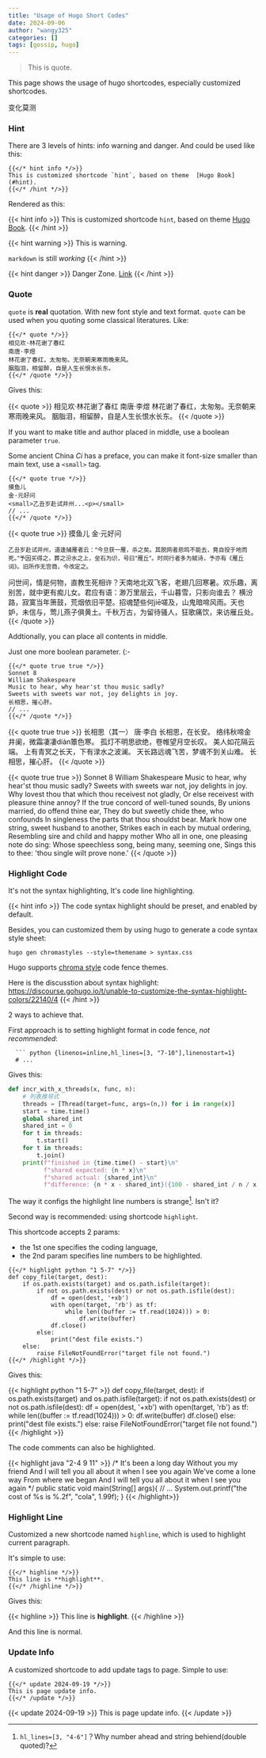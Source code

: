 ```yaml
---
title: "Usage of Hugo Short Codes"
date: 2024-09-06
author: "wangy325"
categories: []
tags: [gossip, hugo]
---
```


> This is quote.

This page shows the usage of hugo shortcodes, especially customized shortcodes.

<p style="display: inline;">变化</p><p style="display: inline">莫测</p>

<!--more-->

### Hint

There are 3 levels of hints: info warning and danger.  And could be used like this:

```tpl {linenos=false}
{{</* hint info */>}}
This is customized shortcode `hint`, based on theme  [Hugo Book](#hint).
{{</* /hint */>}}
```

Rendered as this:

{{< hint info >}}
This is customized shortcode `hint`, based on theme  [Hugo Book](#hint).
{{< /hint >}}


{{< hint warning >}}
This is warning.

`markdown` is still *working*
{{< /hint >}}


{{< hint danger >}}
Danger Zone. [Link](#hint)
{{< /hint >}}

### Quote

`quote` is **real** quotation. With new font style and text format. `quote` can be used when you quoting some classical literatures. Like:

```tpl {linenos=false}
{{</* quote */>}}
相见欢·林花谢了春红
南唐·李煜
林花谢了春红，太匆匆。无奈朝来寒雨晚来风。
胭脂泪，相留醉，自是人生长恨水长东。
{{</* /quote */>}}
```

Gives this:

{{< quote >}}
相见欢·林花谢了春红
南唐·李煜
林花谢了春红，太匆匆。无奈朝来寒雨晚来风。
胭脂泪，相留醉，自是人生长恨水长东。
{{< /quote >}}


If you want to make title and author placed in middle, use a boolean parameter `true`.

Some ancient China *Ci* has a preface, you can make it font-size smaller than main text, use a `<small>` tag.

```tpl {linenos=false}
{{</* quote true */>}}
摸鱼儿
金·元好问
<small>乙丑岁赴试并州...<p></small>
// ...
{{</* /quote */>}}
```

{{< quote true >}}
摸鱼儿
金·元好问

<small>乙丑岁赴试并州，道逢捕雁者云：“今旦获一雁，杀之矣。其脱网者悲鸣不能去，竟自投于地而死。”予因买得之，葬之汾水之上，垒石为识，号曰“雁丘”。时同行者多为赋诗，予亦有《雁丘词》。旧所作无宫商，今改定之。<p></small>

问世间，情是何物，直教生死相许？天南地北双飞客，老翅几回寒暑。欢乐趣，离别苦，就中更有痴儿女。君应有语：渺万里层云，千山暮雪，只影向谁去？
横汾路，寂寞当年箫鼓，荒烟依旧平楚。招魂楚些何jiē嗟及，山鬼暗啼风雨。天也妒，未信与，莺儿燕子俱黄土。千秋万古，为留待骚人，狂歌痛饮，来访雁丘处。
{{< /quote >}}

Addtionally, you can place all contents in middle.

Just one more boolean parameter. (:-

```tpl {linenos=false}
{{</* quote true true */>}}
Sonnet 8
William Shakespeare
Music to hear, why hear'st thou music sadly?
Sweets with sweets war not, joy delights in joy.
长相思，摧心肝。
// ...
{{</* /quote */>}}

```


{{< quote true true >}}
长相思（其一）
唐·李白
长相思，在长安。
络纬秋啼金井阑，微霜凄凄diàn簟色寒。
孤灯不明思欲绝，卷帷望月空长叹。
美人如花隔云端。
上有青冥之长天，下有渌水之波澜。
天长路远魂飞苦，梦魂不到关山难。
长相思，摧心肝。
{{< /quote >}}

{{< quote true true >}}
Sonnet 8
William Shakespeare
Music to hear, why hear'st thou music sadly?
Sweets with sweets war not, joy delights in joy.
Why lovest thou that which thou receivest not gladly,
Or else receivest with pleasure thine annoy?
If the true concord of well-tuned sounds,
By unions married, do offend thine ear,
They do but sweetly chide thee, who confounds
In singleness the parts that thou shouldst bear.
Mark how one string, sweet husband to another,
Strikes each in each by mutual ordering,
Resembling sire and child and happy mother
Who all in one, one pleasing note do sing:
Whose speechless song, being many, seeming one,
Sings this to thee: 'thou single wilt prove none.'
{{< /quote >}}

### Highlight Code

It's not the syntax highlighting, It's code line highlighting.

{{< hint info >}}
The code syntax highlight should be preset, and enabled by default.

Besides, you can customized them by using hugo to generate a code syntax style sheet:

```shell {{linenos=false}}
hugo gen chromastyles --style=themename > syntax.css
```

Hugo supports [chroma style](https://xyproto.github.io/splash/docs/all.html) code fence themes.

Here is the discusstion about syntax highlight: https://discourse.gohugo.io/t/unable-to-customize-the-syntax-highlight-colors/22140/4
{{< /hint >}}


2 ways to achieve that.

First approach is to setting highlight format in code fence, *not recommended*:

```tpl {linenos=false}
  ``` python {linenos=inline,hl_lines=[3, "7-10"],linenostart=1}
  # ...
```

Gives this:

```python {linenos=inline,hl_lines=[3, "7-10"],linenostart=1}
def incr_with_x_threads(x, func, n):
    # 列表推导式
    threads = [Thread(target=func, args=(n,)) for i in range(x)]
    start = time.time()
    global shared_int
    shared_int = 0
    for t in threads:
        t.start()
    for t in threads:
        t.join()
    print(f"finished in {time.time() - start}\n"
          f"shared expected: {n * x}\n"
          f"shared actual: {shared_int}\n"
          f"difference: {n * x - shared_int}({100 - shared_int / n / x * 100}%)")
```

The way it configs the highlight line numbers is strange[^1]. Isn't it?

[^1]: `hl_lines=[3, "4-6"]`？Why number ahead and string behiend(double quoted)?

Second way is recommended: using shortcode `highlight`.

This shortcode accepts 2 params:

- the 1st one specifies the coding language,
- the 2nd param specifies line numbers to be highlighted.

```tpl {linenos=false}
{{</* highlight python "1 5-7" */>}}
def copy_file(target, dest):
    if os.path.exists(target) and os.path.isfile(target):
        if not os.path.exists(dest) or not os.path.isfile(dest):
            df = open(dest, '+xb')
            with open(target, 'rb') as tf:
                while len((buffer := tf.read(1024))) > 0:
                    df.write(buffer)
            df.close()
        else:
            print("dest file exists.")
    else:
        raise FileNotFoundError("target file not found.")
{{</* /highlight */>}}
```

Gives this:

{{< highlight python "1 5-7" >}}
def copy_file(target, dest):
    if os.path.exists(target) and os.path.isfile(target):
        if not os.path.exists(dest) or not os.path.isfile(dest):
            df = open(dest, '+xb')
            with open(target, 'rb') as tf:
                while len((buffer := tf.read(1024))) > 0:
                    df.write(buffer)
            df.close()
        else:
            print("dest file exists.")
    else:
        raise FileNotFoundError("target file not found.")
{{< /highlight >}}

The code comments can also be highlighted.

{{< highlight java "2-4 9 11" >}}
/*
It's been a long day
Without you my friend
And I will tell you all about it when I see you again
We've come a lone way
From where we began
And I will tell you all about it when I see you again
*/
public static void main(String[] args){
    // ...
    System.out.printf("the cost of %s is %.2f", "cola", 1.99f);
}
{{< /highlight>}}

### Highlight Line

Customized a new shortcode named `highline`, which is used to highlight current paragraph.

It's simple to use:

```tpl {{linenos=false}}
{{</* highline */>}}
This line is **highlight**.
{{</* /highline */>}}
```

Gives this:

{{< highline >}}
This line is **highlight**.
{{< /highline >}}

And this line is normal.

### Update Info

A customized shortcode to add update tags to page. Simple to use:

```tpl {{linenos=false}}
{{</* update 2024-09-19 */>}}
This is page update info.
{{</* /update */>}}
```

{{< update 2024-09-19 >}}
This is page update info.
{{< /update >}}
